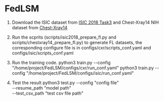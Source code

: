 # FedLSM
1. Download the ISIC dataset from [ISIC 2018 Task3](https://www.kaggle.com/datasets/shonenkov/isic2018) and Chest-Xray14 NIH dataset from [Chest-Xray14](https://www.kaggle.com/datasets/nih-chest-xrays/data)

2. Run the scprits (scripts/isic2018_prepare_fl.py and scripts/chestxray14_prepare_fl.py) to generate FL datasets, the corresponding configure file is in configs/cxr/scripts_conf.yaml and configs/isic/scripts_conf.yaml

3. Run the training code.
python3 train.py --config "/home/project/FedLSM/configs/cxr/run_conf.yaml"
python3 train.py --config "/home/project/FedLSM/configs/isic/run_conf.yaml"

4. Test the result
python3 test.py --config "config file"  \
--resume_path "model path" \
--test_csv_path "test csv file path"